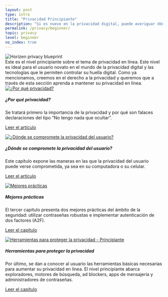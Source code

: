 ```yaml
---
layout: post
type: intro
title: "Privacidad Principiante"
description: "Si es nuevo en la privacidad digital, puede averiguar dónde está comprometida su privacidad y cómo puede protegerla."
permalink: /privacy/beginner/
topic: privacy
level: beginner
no_index: true
---
```


<div class="row mb-3">
    <div class="col-md-3">
        <img src="/assets/img/icons/topics/privacy-blueprint.svg" alt="Horizen privacy blueprint" class="lead-icon"/>
    </div>
    <div class="col-md-9 lead">
        Este es el nivel principiante sobre el tema de privacidad en línea. Este nivel es ideal para el usuario novato en el mundo de la privacidad digital y las tecnologías que le permiten controlar su huella digital. Como ya mencionamos, creemos en el derecho a la privacidad y queremos que a través de esta sección aprenda a mantener su privacidad en línea.
    </div>
</div>


<div class="row mt-5">
    <div class="col-md-3">
        <a href="{{ site.baseurl }}{% post_url /privacy/beginner/2023-01-01-the-nothing-to-hide-argument %}">
            <img src="/assets/post_files/privacy/beginner/intro/why.svg" alt="¿Por qué privacidad?" />
        </a>
    </div>
    <div class="col-md-9">
        <h5 class="intro-article-title">¿Por qué privacidad?</h5>
        <p class="mb-1">
            Se tratará primero la importancia de la privacidad y por qué son falaces declaraciones del tipo “No tengo nada que ocultar”.
        </p>
        <p class="mb-0">
            <a class="font-weight-bold" href="{{ site.baseurl }}{% post_url /privacy/beginner/2023-01-01-the-nothing-to-hide-argument %}">Leer el artículo</a>
        </p>
    </div>
</div>

<div class="row mt-5">
    <div class="col-md-3">
        <a href="{{ site.baseurl }}{% post_url /privacy/beginner/2023-02-01-your-phone-and-computer %}">
            <img src="/assets/post_files/privacy/beginner/intro/where.svg" alt="¿Dónde se compromete la privacidad del usuario?" />
        </a>
    </div>
    <div class="col-md-9">
        <h5 class="intro-article-title">¿Dónde se compromete la privacidad del usuario?</h5>
        <p class="mb-1">
            Este capítulo expone las maneras en las que la privacidad del usuario puede verse comprometida, ya sea en su computadora o su celular.
        </p>
        <p class="mb-0">
            <a class="font-weight-bold" href="{{ site.baseurl }}{% post_url /privacy/beginner/2023-02-01-your-phone-and-computer %}">Leer el artículo</a>
        </p>
    </div>
</div>

<div class="row mt-5">
    <div class="col-md-3">
        <a href="{{ site.baseurl }}{% post_url /privacy/beginner/2023-03-01-best-practices %}">
            <img src="/assets/post_files/privacy/beginner/intro/tools.svg" alt="Mejores prácticas" />
        </a>
    </div>
    <div class="col-md-9">
        <h5 class="intro-article-title">Mejores prácticas</h5>
        <p class="mb-1">
            El tercer capítulo presenta dos mejores prácticas del ámbito de la seguridad: utilizar contraseñas robustas e implementar autenticación de dos factores (A2F).
        </p>
        <p class="mb-0">
            <a class="font-weight-bold" href="{{ site.baseurl }}{% post_url /privacy/beginner/2023-03-01-best-practices %}">Leer el capítulo </a>
        </p>
    </div>
</div>

<div class="row mt-5">
    <div class="col-md-3">
        <a href="{{ site.baseurl }}{% post_url /privacy/beginner/2023-04-01-tools-to-protect-your-privacy %}">
            <img src="/assets/post_files/privacy/beginner/intro/best.svg" alt="Herramientas para proteger la privacidad - Principiante" />
        </a>
    </div>
    <div class="col-md-9">
        <h5 class="intro-article-title">Herramientas para proteger la privacidad</h5>
        <p class="mb-1">
            Por último, se dan a conocer al usuario las herramientas básicas necesarias para aumentar su privacidad en línea. El nivel principiante abarca exploradores, motores de búsqueda, ad blockers, apps de mensajería y administradores de contraseñas.
        </p>
        <p class="mb-0">
            <a class="font-weight-bold" href="{{ site.baseurl }}{% post_url /privacy/beginner/2023-04-01-tools-to-protect-your-privacy %}">Leer el capítulo </a>
        </p>
    </div>
</div>
